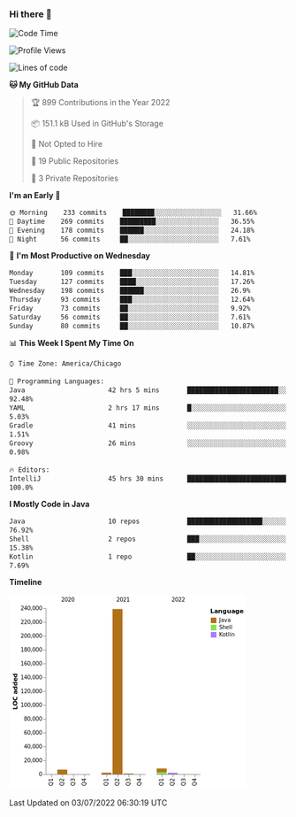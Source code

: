 ### Hi there 👋


<!--START_SECTION:waka-->
![Code Time](http://img.shields.io/badge/Code%20Time-0%20secs-blue)

![Profile Views](http://img.shields.io/badge/Profile%20Views-4-blue)

![Lines of code](https://img.shields.io/badge/From%20Hello%20World%20I%27ve%20Written-259%20Thousand%20lines%20of%20code-blue)

**🐱 My GitHub Data** 

> 🏆 899 Contributions in the Year 2022
 > 
> 📦 151.1 kB Used in GitHub's Storage 
 > 
> 🚫 Not Opted to Hire
 > 
> 📜 19 Public Repositories 
 > 
> 🔑 3 Private Repositories  
 > 
**I'm an Early 🐤** 

```text
🌞 Morning    233 commits    ████████░░░░░░░░░░░░░░░░░   31.66% 
🌆 Daytime    269 commits    █████████░░░░░░░░░░░░░░░░   36.55% 
🌃 Evening    178 commits    ██████░░░░░░░░░░░░░░░░░░░   24.18% 
🌙 Night      56 commits     ██░░░░░░░░░░░░░░░░░░░░░░░   7.61%

```
📅 **I'm Most Productive on Wednesday** 

```text
Monday       109 commits    ███░░░░░░░░░░░░░░░░░░░░░░   14.81% 
Tuesday      127 commits    ████░░░░░░░░░░░░░░░░░░░░░   17.26% 
Wednesday    198 commits    ██████░░░░░░░░░░░░░░░░░░░   26.9% 
Thursday     93 commits     ███░░░░░░░░░░░░░░░░░░░░░░   12.64% 
Friday       73 commits     ██░░░░░░░░░░░░░░░░░░░░░░░   9.92% 
Saturday     56 commits     ██░░░░░░░░░░░░░░░░░░░░░░░   7.61% 
Sunday       80 commits     ██░░░░░░░░░░░░░░░░░░░░░░░   10.87%

```


📊 **This Week I Spent My Time On** 

```text
⌚︎ Time Zone: America/Chicago

💬 Programming Languages: 
Java                     42 hrs 5 mins       ███████████████████████░░   92.48% 
YAML                     2 hrs 17 mins       █░░░░░░░░░░░░░░░░░░░░░░░░   5.03% 
Gradle                   41 mins             ░░░░░░░░░░░░░░░░░░░░░░░░░   1.51% 
Groovy                   26 mins             ░░░░░░░░░░░░░░░░░░░░░░░░░   0.98%

🔥 Editors: 
IntelliJ                 45 hrs 30 mins      █████████████████████████   100.0%

```

**I Mostly Code in Java** 

```text
Java                     10 repos            ███████████████████░░░░░░   76.92% 
Shell                    2 repos             ███░░░░░░░░░░░░░░░░░░░░░░   15.38% 
Kotlin                   1 repo              ██░░░░░░░░░░░░░░░░░░░░░░░   7.69%

```


**Timeline**

![Chart not found](https://raw.githubusercontent.com/powercasgamer/powercasgamer/master/charts/bar_graph.png) 


 Last Updated on 03/07/2022 06:30:19 UTC
<!--END_SECTION:waka-->
